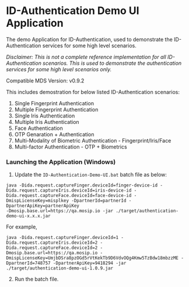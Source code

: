 # ID-Authentication Demo UI Application
The demo Application for ID-Authentication, used to demonstrate the ID-Authentication services for some high level scenarios.

*Disclaimer: This is not a complete reference implementation for all ID-Authentication scenarios. This is used to demonstrate the authentication services for some high level scenarios only.*

Compatible MDS Version: v0.9.2

This includes demostration for below listed ID-Authentication scenarios:
1. Single Fingerprint Authentication
2. Multiple Fingerprint Authentication
3. Single Iris Authentication
4. Multiple Iris Authentication
5. Face Authentication
6. OTP Genaration + Authentication
7. Multi-Modality of Biometric Authentication - Fingerprint/Iris/Face
8. Multi-factor Authentication - OTP + Biometrics

### Launching the Application (Windows)
1. Update the `ID-Authentication-Demo-UI.bat` batch file as below:
```
java -Dida.request.captureFinger.deviceId=finger-device-id -Dida.request.captureIris.deviceId=iris-device-id -Dida.request.captureFace.deviceId=face-device-id -DmispLicenseKey=misplkey -DpartnerId=partnerId -DpartnerApiKey=partnerApiKey
-Dmosip.base.url=https://qa.mosip.io -jar ./target/authentication-demo-ui-x.x.x.jar
```

For example,
```
java -Dida.request.captureFinger.deviceId=1 -Dida.request.captureIris.deviceId=2 -Dida.request.captureFace.deviceId=2 -Dmosip.base.url=https://qa.mosip.io -DmispLicenseKey=UmjbDSra8pzOGd5rVtKekTb9D6VdvOQg4Kmw5TzBdw18mbzzME -DpartnerId=748757 -DpartnerApiKey=9418294 -jar ./target/authentication-demo-ui-1.0.9.jar
```

2. Run the batch file.

